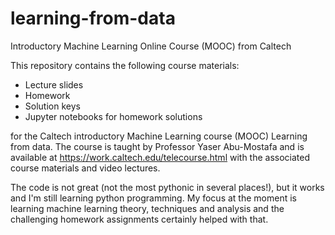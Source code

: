 # learning-from-data
Introductory Machine Learning Online Course (MOOC) from Caltech

This repository contains the following course materials:
* Lecture slides
* Homework
* Solution keys 
* Jupyter notebooks for homework solutions

for the Caltech introductory Machine Learning course (MOOC) Learning from data. The course is taught by Professor Yaser Abu-Mostafa and is available at https://work.caltech.edu/telecourse.html with the associated course materials and video lectures.

The code is not great (not the most pythonic in several places!), but it works and I'm still learning python programming. My focus at the moment is learning machine learning theory, techniques and analysis and the challenging homework assignments certainly helped with that.
